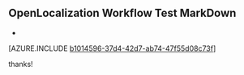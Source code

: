 ## OpenLocalization Workflow Test MarkDown
* 

[AZURE.INCLUDE [b1014596-37d4-42d7-ab74-47f55d08c73f](calleeMd1.md)]

 
thanks!